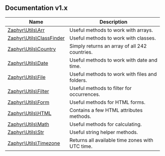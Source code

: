 ## Documentation v1.x

| Name                                       | Description                                      |
|--------------------------------------------|--------------------------------------------------|
[Zaphyr\Utils\Arr](arr.md)                   | Useful methods to work with arrays.              |
[Zaphyr\Utils\ClassFinder](class-finder.md)  | Useful methods to work with classes.             |
[Zaphyr\Utils\Country](country.md)           | Simply returns an array of all 242 countries.    |
[Zaphyr\Utils\Date](date.md)                 | Useful methods to work with date and time.       |
[Zaphyr\Utils\File](file.md)                 | Useful methods to work with files and folders.   |
[Zaphyr\Utils\Filter](filter.md)             | Useful methods to filter for occurrences.        |
[Zaphyr\Utils\Form](form.md)                 | Useful methods for HTML forms.                   |
[Zaphyr\Utils\HTML](html.md)                 | Contains a few HTML attributes methods.          |
[Zaphyr\Utils\Math](math.md)                 | Useful methods for calculating.                  |
[Zaphyr\Utils\Str](str.md)                   | Useful string helper methods.                    |
[Zaphyr\Utils\Timezone](timezone.md)         | Returns all available time zones with UTC time.  |
